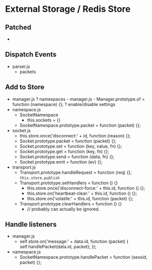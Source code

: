 External Storage / Redis Store
===============================

Patched
------------------

  -

Dispatch Events
------------------

  - parser.js
    * packets

Add to Store
------------------

  - manager.js
    ? namespaces
        - manager.js
        - Manager.prototype.of = function (namespace) {};
    ? enable/disable settings
  - namespace.js
    * SocketNamespace
      - this.sockets = {}
    * SocketNamespace.prototype.packet = function (packet) {};
  - socket.js
    * this.store.once('disconnect:' + id, function (reason) {};
    * Socket.prototype.packet = function (packet) {};
    * Socket.prototype.set = function (key, value, fn) {};
    * Socket.prototype.get = function (key, fn) {};
    * Socket.prototype.send = function (data, fn) {};
    * Socket.prototype.emit = function (ev) {};
  - transport.js
    * Transport.prototype.handleRequest = function (req) {};
      `this.store.publish`
    * Transport.prototype.setHandlers = function () {}
      - this.store.once('disconnect-force:' + this.id, function () {};
      - this.store.on('heartbeat-clear:' + this.id, function () {};
      - this.store.on('volatile:' + this.id, function (packet) {};
    * Transport.prototype.clearHandlers = function () {}
      - // probably can actually be ignored.


Handle listeners
------------------

  - manager.js
    * self.store.on('message:' + data.id, function (packet) { self.handlePacket(data.id, packet); });
  - namespace.js
    * SocketNamespace.prototype.handlePacket = function (sessid, packet) {};
